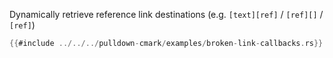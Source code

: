Dynamically retrieve reference link destinations (e.g. `[text][ref]` / `[ref][]` / `[ref]`)

```rust
{{#include ../../../pulldown-cmark/examples/broken-link-callbacks.rs}}
```
